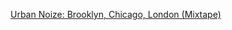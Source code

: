 ---
layout: post
wordpress_id: 1296
wordpress_url: http://noesbueno.com/archives/1296
date: '2011-10-27 15:03:31 -0500'
date_gmt: '2011-10-27 20:03:31 -0500'
body: |
  <p><a href="http://www.thehighdefinite.com/2011/10/urban-noize-brooklyn-chicago-london-mixtape/">Urban Noize: Brooklyn, Chicago, London (Mixtape)</a></p>
---